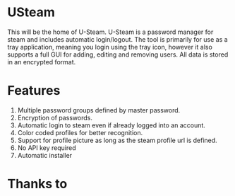 # USteam
This will be the home of U-Steam.
U-Steam is a password manager for steam and includes automatic login/logout.
The tool is primarily for use as a tray application, meaning you login using the tray icon, however it also supports a full GUI for adding, editing and removing users.
All data is stored in an encrypted format.

# Features
1. Multiple password groups defined by master password.
2. Encryption of passwords.
3. Automatic login to steam even if already logged into an account.
4. Color coded profiles for better recognition.
5. Support for profile picture as long as the steam profile url is defined.
6. No API key required
7. Automatic installer

# Thanks to
